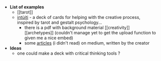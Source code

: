 - **List of examples**
    - [[tarot]]
    - [intùiti](https://intuiti.it/index.php)  - a deck of cards for helping with the creative process, inspired by tarot and gestalt psychology... 
        - there is a pdf with background material [[creativity]] [[archetypes]] (couldn't manage yet to get the upload function to given me a nice embed) 
        - some [articles](https://medium.com/int%C3%B9iti-stories)  (i didn't read) on medium, written by the creator
- **Ideas**
    - one could make a deck with critical thinking tools ? 
